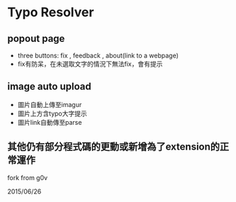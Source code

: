 # Typo Resolver

## popout page
 * three buttons: fix , feedback , about(link to a webpage)
 * fix有防呆，在未選取文字的情況下無法fix，會有提示

## image auto upload
 * 圖片自動上傳至imagur
 * 圖片上方含typo大字提示
 * 圖片link自動傳至parse

## 其他仍有部分程式碼的更動或新增為了extension的正常運作

fork from g0v

2015/06/26
